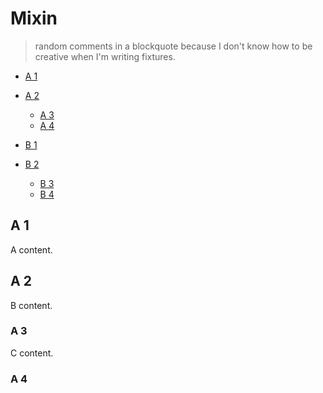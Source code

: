 # Mixin

> random comments in a blockquote because I don't know how to be creative when I'm writing fixtures.

- [A 1](fixtures/a.md/#a-1)
- [A 2](fixtures/a.md/#a-2)
  * [A 3](fixtures/a.md/#a-3)
  * [A 4](fixtures/a.md/#a-4)

- [B 1](fixtures/b.md/#b-1)
- [B 2](fixtures/b.md/#b-2)
  * [B 3](fixtures/b.md/#b-3)
  * [B 4](fixtures/b.md/#b-4)


## A 1

A content.

## A 2

B content.

### A 3

C content.

### A 4
